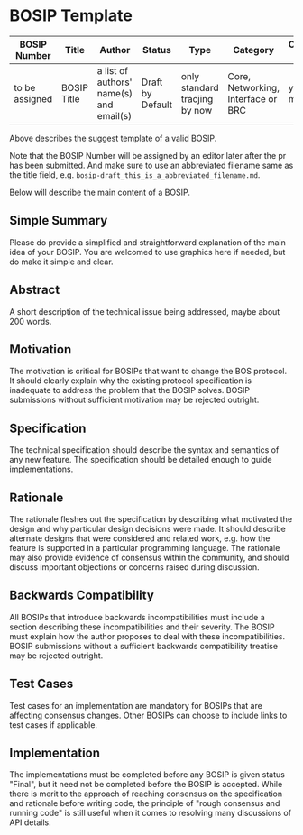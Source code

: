 # BOSIP Template



| BOSIP Number   | Title       | Author                                  | Status           | Type                          | Category                           | Created Date | Requires (*optional)              |
| -------------- | ----------- | --------------------------------------- | ---------------- | ----------------------------- | ---------------------------------- | ------------ | --------------------------------- |
| to be assigned | BOSIP Title | a list of authors' name(s) and email(s) | Draft by Default | only standard tracjing by now | Core, Networking, Interface or BRC | yyyy-mm-dd   | pre-required BOSIPs of this BOSIP |

Above describes the suggest template of a valid BOSIP.

Note that the BOSIP Number will be assigned by an editor later after the pr has been submitted. And make sure to use an abbreviated filename same as the title field, e.g. `bosip-draft_this_is_a_abbreviated_filename.md`.

Below will describe the main content of a BOSIP.

## Simple Summary

Please do provide a simplified and straightforward explanation of the main idea of your BOSIP. You are welcomed to use graphics here if needed, but do make it simple and clear.

## Abstract

A short description of the technical issue being addressed, maybe about 200 words.

## Motivation

The motivation is critical for BOSIPs that want to change the BOS protocol. It should clearly explain why the existing protocol specification is inadequate to address the problem that the BOSIP solves. BOSIP submissions without sufficient motivation may be rejected outright.

##  Specification

The technical specification should describe the syntax and semantics of any new feature. The specification should be detailed enough to guide implementations.

## Rationale

The rationale fleshes out the specification by describing what motivated the design and why particular design decisions were made. It should describe alternate designs that were considered and related work, e.g. how the feature is supported in a particular programming language. The rationale may also provide evidence of consensus within the community, and should discuss important objections or concerns raised during discussion.

## Backwards Compatibility

All BOSIPs that introduce backwards incompatibilities must include a section describing these incompatibilities and their severity. The BOSIP must explain how the author proposes to deal with these incompatibilities. BOSIP submissions without a sufficient backwards compatibility treatise may be rejected outright.

## Test Cases

Test cases for an implementation are mandatory for BOSIPs that are affecting consensus changes. Other BOSIPs can choose to include links to test cases if applicable.

## Implementation

The implementations must be completed before any BOSIP is given status "Final", but it need not be completed before the BOSIP is accepted. While there is merit to the approach of reaching consensus on the specification and rationale before writing code, the principle of "rough consensus and running code" is still useful when it comes to resolving many discussions of API details.

